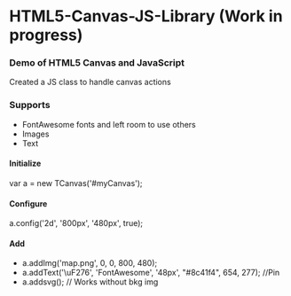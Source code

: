 # HTML5-Canvas-JS-Library (Work in progress)
### Demo of HTML5 Canvas and JavaScript

Created a JS class to handle canvas actions

### Supports
* FontAwesome fonts and left room to use others
* Images
* Text

#### Initialize
var a = new TCanvas('#myCanvas'); 

#### Configure
a.config('2d', '800px', '480px', true); 

#### Add
* a.addImg('map.png', 0, 0, 800, 480);
* a.addText('\uF276', 'FontAwesome', '48px', "#8c41f4", 654, 277); //Pin
* a.addsvg(); // Works without bkg img
